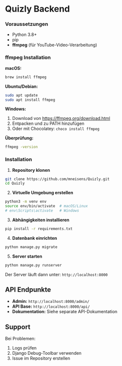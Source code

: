 # Quizly Backend


### Voraussetzungen
- Python 3.8+
- pip
- **ffmpeg** (für YouTube-Video-Verarbeitung)

### ffmpeg Installation

**macOS:**
```bash
brew install ffmpeg
```

**Ubuntu/Debian:**
```bash
sudo apt update
sudo apt install ffmpeg
```

**Windows:**
1. Download von https://ffmpeg.org/download.html
2. Entpacken und zu PATH hinzufügen
3. Oder mit Chocolatey: `choco install ffmpeg`

**Überprüfung:**
```bash
ffmpeg -version
```

### Installation

1. **Repository klonen**
```bash
git clone https://github.com/mneisens/Quizly.git
cd Quizly
```

2. **Virtuelle Umgebung erstellen**
```bash
python3 -m venv env
source env/bin/activate  # macOS/Linux
# env\Scripts\activate   # Windows
```

3. **Abhängigkeiten installieren**
```bash
pip install -r requirements.txt
```

4. **Datenbank einrichten**
```bash
python manage.py migrate
```

5. **Server starten**
```bash
python manage.py runserver
```

Der Server läuft dann unter: `http://localhost:8000`

## API Endpunkte

- **Admin:** `http://localhost:8000/admin/`
- **API Base:** `http://localhost:8000/api/`
- **Dokumentation:** Siehe separate API-Dokumentation


## Support

Bei Problemen:
1. Logs prüfen
2. Django Debug-Toolbar verwenden
3. Issue im Repository erstellen